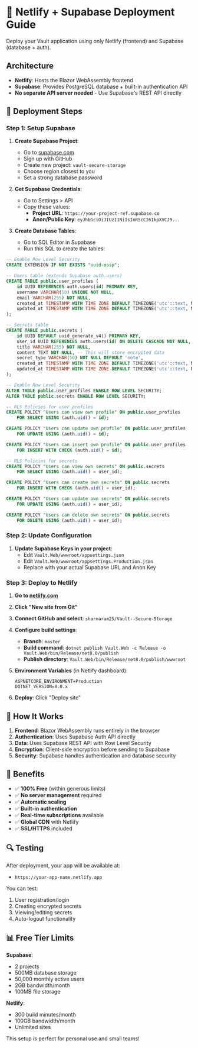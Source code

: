 # 🚀 Netlify + Supabase Deployment Guide

Deploy your Vault application using only Netlify (frontend) and Supabase (database + auth).

## Architecture
- **Netlify**: Hosts the Blazor WebAssembly frontend
- **Supabase**: Provides PostgreSQL database + built-in authentication API
- **No separate API server needed** - Use Supabase's REST API directly

## 🎯 Deployment Steps

### Step 1: Setup Supabase

1. **Create Supabase Project**:
   - Go to [supabase.com](https://supabase.com)
   - Sign up with GitHub
   - Create new project: `vault-secure-storage`
   - Choose region closest to you
   - Set a strong database password

2. **Get Supabase Credentials**:
   - Go to Settings > API
   - Copy these values:
     - **Project URL**: `https://your-project-ref.supabase.co`
     - **Anon/Public Key**: `eyJhbGciOiJIUzI1NiIsInR5cCI6IkpXVCJ9...`

3. **Create Database Tables**:
   - Go to SQL Editor in Supabase
   - Run this SQL to create the tables:

```sql
-- Enable Row Level Security
CREATE EXTENSION IF NOT EXISTS "uuid-ossp";

-- Users table (extends Supabase auth.users)
CREATE TABLE public.user_profiles (
    id UUID REFERENCES auth.users(id) PRIMARY KEY,
    username VARCHAR(50) UNIQUE NOT NULL,
    email VARCHAR(255) NOT NULL,
    created_at TIMESTAMP WITH TIME ZONE DEFAULT TIMEZONE('utc'::text, NOW()) NOT NULL,
    updated_at TIMESTAMP WITH TIME ZONE DEFAULT TIMEZONE('utc'::text, NOW()) NOT NULL
);

-- Secrets table
CREATE TABLE public.secrets (
    id UUID DEFAULT uuid_generate_v4() PRIMARY KEY,
    user_id UUID REFERENCES auth.users(id) ON DELETE CASCADE NOT NULL,
    title VARCHAR(255) NOT NULL,
    content TEXT NOT NULL, -- This will store encrypted data
    secret_type VARCHAR(50) NOT NULL DEFAULT 'note',
    created_at TIMESTAMP WITH TIME ZONE DEFAULT TIMEZONE('utc'::text, NOW()) NOT NULL,
    updated_at TIMESTAMP WITH TIME ZONE DEFAULT TIMEZONE('utc'::text, NOW()) NOT NULL
);

-- Enable Row Level Security
ALTER TABLE public.user_profiles ENABLE ROW LEVEL SECURITY;
ALTER TABLE public.secrets ENABLE ROW LEVEL SECURITY;

-- RLS Policies for user_profiles
CREATE POLICY "Users can view own profile" ON public.user_profiles
    FOR SELECT USING (auth.uid() = id);

CREATE POLICY "Users can update own profile" ON public.user_profiles
    FOR UPDATE USING (auth.uid() = id);

CREATE POLICY "Users can insert own profile" ON public.user_profiles
    FOR INSERT WITH CHECK (auth.uid() = id);

-- RLS Policies for secrets
CREATE POLICY "Users can view own secrets" ON public.secrets
    FOR SELECT USING (auth.uid() = user_id);

CREATE POLICY "Users can create own secrets" ON public.secrets
    FOR INSERT WITH CHECK (auth.uid() = user_id);

CREATE POLICY "Users can update own secrets" ON public.secrets
    FOR UPDATE USING (auth.uid() = user_id);

CREATE POLICY "Users can delete own secrets" ON public.secrets
    FOR DELETE USING (auth.uid() = user_id);
```

### Step 2: Update Configuration

1. **Update Supabase Keys in your project**:
   - Edit `Vault.Web/wwwroot/appsettings.json`
   - Edit `Vault.Web/wwwroot/appsettings.Production.json`
   - Replace with your actual Supabase URL and Anon Key

### Step 3: Deploy to Netlify

1. **Go to [netlify.com](https://netlify.com)**
2. **Click "New site from Git"**
3. **Connect GitHub and select**: `sharmaram25/Vault--Secure-Storage`
4. **Configure build settings**:
   - **Branch**: `master`
   - **Build command**: `dotnet publish Vault.Web -c Release -o Vault.Web/bin/Release/net8.0/publish`
   - **Publish directory**: `Vault.Web/bin/Release/net8.0/publish/wwwroot`

5. **Environment Variables** (in Netlify dashboard):
   ```
   ASPNETCORE_ENVIRONMENT=Production
   DOTNET_VERSION=8.0.x
   ```

6. **Deploy**: Click "Deploy site"

## 🔧 How It Works

1. **Frontend**: Blazor WebAssembly runs entirely in the browser
2. **Authentication**: Uses Supabase Auth API directly
3. **Data**: Uses Supabase REST API with Row Level Security
4. **Encryption**: Client-side encryption before sending to Supabase
5. **Security**: Supabase handles authentication and database security

## 🚀 Benefits

- ✅ **100% Free** (within generous limits)
- ✅ **No server management** required
- ✅ **Automatic scaling**
- ✅ **Built-in authentication**
- ✅ **Real-time subscriptions** available
- ✅ **Global CDN** with Netlify
- ✅ **SSL/HTTPS** included

## 🔍 Testing

After deployment, your app will be available at:
- `https://your-app-name.netlify.app`

You can test:
1. User registration/login
2. Creating encrypted secrets
3. Viewing/editing secrets
4. Auto-logout functionality

## 📊 Free Tier Limits

**Supabase**:
- 2 projects
- 500MB database storage
- 50,000 monthly active users
- 2GB bandwidth/month
- 100MB file storage

**Netlify**:
- 300 build minutes/month
- 100GB bandwidth/month
- Unlimited sites

This setup is perfect for personal use and small teams!
